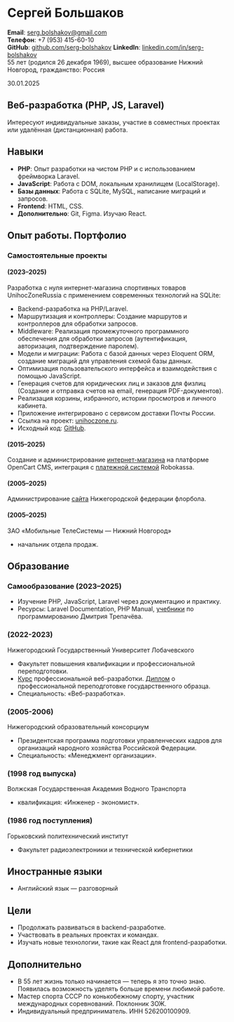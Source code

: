 # Сергей Большаков
**Email**: serg.bolshakov@gmail.com  
**Телефон**: +7 (953) 415-60-10  
**GitHub**: [github.com/serg-bolshakov](https://github.com/serg-bolshakov)
**LinkedIn**: [linkedin.com/in/serg-bolshakov](https://linkedin.com/in/sergei-bolshakov-95423a77)    
55 лет (родился 26 декабря 1969), высшее образование
Нижний Новгород, гражданство: Россия

30.01.2025

## Веб-разработка (PHP, JS, Laravel)
Интересуют индивидуальные заказы, участие в совместных проектах или удалённая (дистанционная) работа.

## Навыки
- **PHP**: Опыт разработки на чистом PHP и с использованием фреймворка Laravel.
- **JavaScript**: Работа с DOM, локальным хранилищем (LocalStorage).
- **Базы данных**: Работа с SQLite, MySQL, написание миграций и запросов.
- **Frontend**: HTML, CSS.
- **Дополнительно**: Git, Figma. Изучаю React.

## Опыт работы. Портфолио
### Самостоятельные проекты 
#### (2023–2025)
Разработка с нуля интернет-магазина спортивных товаров  UnihocZoneRussia с применением современных технологий на SQLite:
- Backend-разработка на PHP/Laravel.
- Маршрутизация и контроллеры: Создание маршрутов и контроллеров для обработки запросов.
- Middleware: Реализация промежуточного программного обеспечения для обработки запросов (аутентификация, авторизация, подтверждение паролем).
- Модели и миграции: Работа с базой данных через Eloquent ORM, cоздание миграций для управления схемой базы данных.
- Оптимизация пользовательского интерфейса и взаимодействия с помощью JavaScript.
- Генерация счетов для юридических лиц и заказов для физлиц (Создание и отправка счетов на email, генерация PDF-документов).
- Реализация корзины, избранного, истории просмотров и личного кабинета.
- Приложение интегрировано с сервисом доставки Почты России.
- Ссылка на проект: [unihoczone.ru](https://unihoczone.ru).
- Исходный код: [GitHub](https://github.com/serg-bolshakov/unihoczone.ru).

#### (2015–2025)
Создание и администрирование <a href="https://floorball.nnov.ru/market/floorball-sticks">интернет-магазина</a> на платформе	OpenCart CMS, интеграция с <a href="https://robokassa.com/">платежной системой</a> Robokassa.

#### (2005–2025)
Администрирование <a href="https://floorball.nnov.ru">сайта</a> Нижегородской федерации флорбола.

#### (2005–2025)
ЗАО «Мобильные ТелеСистемы — Нижний Новгород»
- начальник отдела продаж.

## Образование
### Самообразование (2023–2025)
- Изучение PHP, JavaScript, Laravel через документацию и практику.
- Ресурсы: Laravel Documentation, PHP Manual, <a href="https://code.mu/ru/">учебники</a> по программированию Дмитрия Трепачёва.

### (2022-2023) 
Нижегородский Государственный Университет Лобачевского
- Факультет повышения квалификации и профессиональной переподготовки. 
- <a href="https://fpk.unn.ru/professionalnaya-veb-razrabotka/">Курс</a> профессиональной веб-разработки. <a href="https://unihoczone.ru/storage/docs/diploma-it-specialist.jpg">Диплом</a> о профессиональной переподготовке государственного образца.
- Специальность: «Веб-разработка».

### (2005-2006) 
Нижегородский образовательный консорциум
- Президентская программа подготовки управленческих кадров для организаций народного хозяйства Российской Федерации.
- Специальность: «Менеджмент организации».

### (1998 год выпуска)
Волжская Государственная Академия Водного Транспорта
- квалификация: «Инженер - экономист».

### (1986 год поступления)
Горьковский политехнический институт
- Факультет радиоэлектроники и технической кибернетики

## Иностранные языки
- Английский язык — разговорный

## Цели
- Продолжать развиваться в backend-разработке.
- Участвовать в реальных проектах и командах.
- Изучать новые технологии, такие как React для frontend-разработки.

## Дополнительно
- В 55 лет жизнь только начинается — теперь я это точно знаю. Появилась возможность уделять больше времени любимой работе.
- Мастер спорта СССР по конькобежному спорту, участник международных соревнований. Поклонник ЗОЖ.
- Индивидуальный предприниматель. ИНН 526200100909.